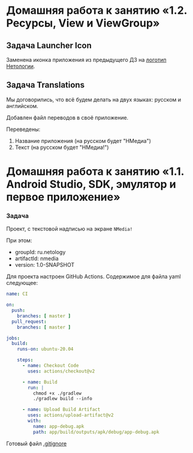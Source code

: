 # Домашняя работа к занятию «1.2. Ресурсы, View и ViewGroup»

## Задача Launcher Icon

Заменена иконка приложения из предыдущего ДЗ на [логотип Нетологии](assets/netology.svg).

## Задача Translations

Мы договорились, что всё будем делать на двух языках: русском и английском.

Добавлен файл переводов в своё приложение.

Переведены:
1. Название приложения (на русском будет "НМедиа")
1. Текст (на русском будет "НМедиа!")

# Домашняя работа к занятию «1.1. Android Studio, SDK, эмулятор и первое приложение»

### Задача
Проект, с текстовой надписью на экране `NMedia!`

При этом:
* groupId: ru.netology
* artifactId: nmedia
* version: 1.0-SNAPSHOT

Для проекта настроен GitHub Actions.
Содержимое для файла yaml следующее:

```yaml
name: CI

on:
  push:
    branches: [ master ]
  pull_request:
    branches: [ master ]

jobs:
  build:
    runs-on: ubuntu-20.04

    steps:
      - name: Checkout Code
        uses: actions/checkout@v2

      - name: Build
        run: |
          chmod +x ./gradlew
          ./gradlew build --info

      - name: Upload Build Artifact
        uses: actions/upload-artifact@v2
        with:
          name: app-debug.apk
          path: app/build/outputs/apk/debug/app-debug.apk
```


Готовый файл [.gitignore](../.gitignore)